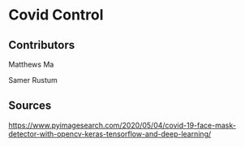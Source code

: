 # Covid Control

## Contributors
Matthews Ma

Samer Rustum

## Sources
https://www.pyimagesearch.com/2020/05/04/covid-19-face-mask-detector-with-opencv-keras-tensorflow-and-deep-learning/
